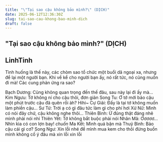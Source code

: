 ```yaml
---
title: "\"Tại sao cậu không bảo mình?\" (DỊCH)"
date: 2025-06-12T12:36:30Z
slug: tai-sao-cau-khong-bao-minh-dich
draft: false
---
```


## "Tại sao cậu không bảo mình?" (DỊCH)

## LinhTinh

Tình huống là thế này, các chòm sao tổ chức một buổi dã ngoại xa, nhưng để lại một người bạn. Khi về kể cho người bạn ấy, nó rất tức, nó cũng muốn đi mà! Các cung phản ứng ra sao?
 
Bạch Dương: Cũng không quan trọng đến thế đâu, sau này lại đi ấy mà...
Kim Ngưu: Tớ không ní cho cậu thôi, đơn giản
Song Tu: Ơ tớ mới bảo cậu một phút trước cậu đã quên rồi àh? Hihi~
Cự Giải: Đấy là tại tớ không muốn làm phiền cậu...
Sư Tử: Trời ạ có gì đâu tức làm gì cho phí hơi
Xử Nữ: Mình có nói đây chứ, cậu không nghe thôi...
Thiên Bình: Ừ đúng thật đáng nhẽ mình phải nói nhỉ
Thiên Yết: Tớ không bắt buộc phải nói
Nhân Mã: Ơơơơơ... Nhìn kìa có con lợn bay! *chuồn*
Ma Kết: Mình quá bận mà
Thuỷ Bình: Bảo cậu cái gì cơ?
Song Ngư: Xin lỗi nhé để mình mua kem cho thôi đừng buồn mình không cố ý đâu mà xin lỗi xin lỗi